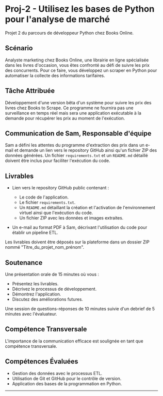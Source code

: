 # Proj-2 - Utilisez les bases de Python pour l'analyse de marché
Projet 2 du parcours de développeur Python chez Books Online.

## Scénario

Analyste marketing chez Books Online, une librairie en ligne spécialisée dans les livres d'occasion, vous êtes confronté au défi de suivre les prix des concurrents. Pour ce faire, vous développez un scraper en Python pour automatiser la collecte des informations tarifaires.

## Tâche Attribuée

Développement d'une version bêta d'un système pour suivre les prix des livres chez Books to Scrape. Ce programme ne fournira pas une surveillance en temps réel mais sera une application exécutable à la demande pour récupérer les prix au moment de l'exécution.

## Communication de Sam, Responsable d'équipe

Sam a défini les attentes du programme d'extraction des prix dans un e-mail et demande un lien vers le repository GitHub ainsi qu'un fichier ZIP des données générées. Un fichier `requirements.txt` et un `README.md` détaillé doivent être inclus pour faciliter l'exécution du code.

## Livrables

- Lien vers le repository GitHub public contenant :
  - Le code de l'application.
  - Le fichier `requirements.txt`.
  - Un `README.md` détaillant la création et l'activation de l'environnement virtuel ainsi que l'exécution du code.
  - Un fichier ZIP avec les données et images extraites.

- Un e-mail au format PDF à Sam, décrivant l'utilisation du code pour établir un pipeline ETL.

Les livrables doivent être déposés sur la plateforme dans un dossier ZIP nommé "Titre_du_projet_nom_prénom".

## Soutenance

Une présentation orale de 15 minutes où vous :
- Présentez les livrables.
- Décrivez le processus de développement.
- Démontrez l'application.
- Discutez des améliorations futures.

Une session de questions-réponses de 10 minutes suivie d'un debrief de 5 minutes avec l'évaluateur.

## Compétence Transversale

L'importance de la communication efficace est soulignée en tant que compétence transversale.

## Compétences Évaluées

- Gestion des données avec le processus ETL.
- Utilisation de Git et GitHub pour le contrôle de version.
- Application des bases de la programmation en Python.

---


